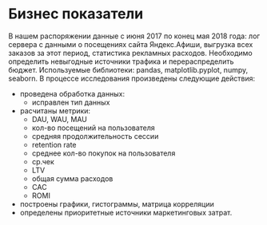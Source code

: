 # Бизнес показатели
В нашем распоряжении данные с июня 2017 по конец мая 2018 года: лог сервера с данными о посещениях сайта Яндекс.Афиши, выгрузка всех заказов за этот период, статистика рекламных расходов. Необходимо определить невыгодные источники трафика и перераспределить бюджет.
Используемые библиотеки:  pandas, matplotlib.pyplot, numpy, seaborn.
В процессе исследования произведены следующие действия:
* проведена обработка данных:
    - исправлен тип данных
* расчитаны метрики:
    - DAU, WAU, MAU
    - кол-во посещений на пользователя
    - средняя продолжительность сессии
    - retention rate
    - cреднее кол-во покупок на пользователя
    - ср.чек
    - LTV
    - общая сумма расходов
    - САС
    - ROMI
* построены графики, гистограммы, матрица корреляции
* определены приоритетные источники маркетинговых затрат.
